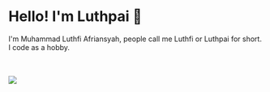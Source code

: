 # Hello! I'm Luthpai 👋

I'm Muhammad Luthfi Afriansyah, people call me Luthfi or Luthpai for short. I code as a hobby.

<div>
  <a href="">
    <br/><br/>
    <img align="center" src="https://github-readme-stats.vercel.app/api/top-langs/?username=luthpai&langs_count=20&layout=compact&theme=transparent&size_weight=0.5&count_weight=0.5&hide=html,lua,Cmake,shell,css&card_width=500" />
  </a>
</div>
